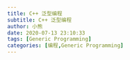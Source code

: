```yaml
---
title: C++ 泛型编程
subtitle: C++ 泛型编程
author: 小熊
date: 2020-07-13 23:10:33
tags: [Generic Programming]
categories: [编程,Generic Programming]
---
```


<!--more-->